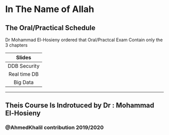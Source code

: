 # In The Name of Allah 

## The Oral/Practical Schedule 
 Dr Mohammad El-Hosieny ordered that Oral/Practcal Exam Contain only the 3 chapters 


|Slides|
|:--:|
| DDB Security|
| Real time DB |
| Big Data |


---
## Theis Course Is Indrotuced by Dr : Mohammad El-Hosieny
### @AhmedKhalil contribution 2019/2020


